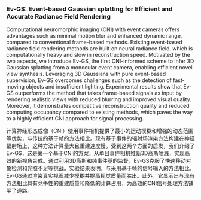 ### Ev-GS: Event-based Gaussian splatting for Efficient and Accurate Radiance Field Rendering

Computational neuromorphic imaging (CNI) with event cameras offers advantages such as minimal motion blur and enhanced dynamic range, compared to conventional frame-based methods. Existing event-based radiance field rendering methods are built on neural radiance field, which is computationally heavy and slow in reconstruction speed. Motivated by the two aspects, we introduce Ev-GS, the first CNI-informed scheme to infer 3D Gaussian splatting from a monocular event camera, enabling efficient novel view synthesis. Leveraging 3D Gaussians with pure event-based supervision, Ev-GS overcomes challenges such as the detection of fast-moving objects and insufficient lighting. Experimental results show that Ev-GS outperforms the method that takes frame-based signals as input by rendering realistic views with reduced blurring and improved visual quality. Moreover, it demonstrates competitive reconstruction quality and reduced computing occupancy compared to existing methods, which paves the way to a highly efficient CNI approach for signal processing.

计算神经形态成像（CNI）使用事件相机提供了最小的运动模糊和增强的动态范围等优势，与传统的基于帧的方法相比。现有基于事件的辐射场渲染方法构建在神经辐射场上，这种方法计算量大且重建速度慢。受到这两个方面的启发，我们介绍了Ev-GS，这是第一个基于CNI的方案，从单目事件相机推断3D高斯喷溅，实现高效的新视角合成。通过利用3D高斯和纯事件基的监督，Ev-GS克服了快速移动对象检测和光照不足等挑战。实验结果表明，与采用基于帧的信号输入的方法相比，Ev-GS通过渲染真实视图减少模糊并提高视觉质量而胜出。此外，它显示出与现有方法相比具有竞争性的重建质量和降低的计算占用，为高效的CNI信号处理方法铺平了道路。
